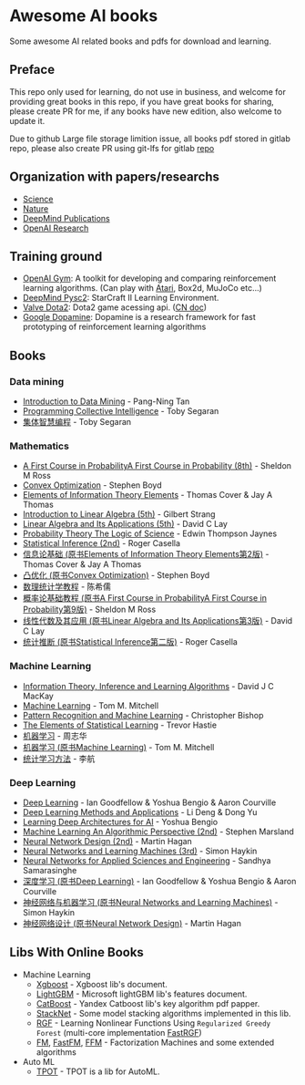 # Awesome AI books

Some awesome AI related books and pdfs for download and learning.

## Preface

This repo only used for learning, do not use in business, and welcome for providing great books in this repo, if you have great books for sharing, please create PR for me, if any books have new edition, also welcome to update it.

Due to github Large file storage limition issue, all books pdf stored in gitlab repo, please also create PR using git-lfs for gitlab [repo](https://gitlab.com/zslucky/awesome-AI-books)

## Organization with papers/researchs

- [Science](http://www.sciencemag.org/)
- [Nature](https://www.nature.com/nature/)
- [DeepMind Publications](https://deepmind.com/research/publications/)
- [OpenAI Research](https://openai.com/research/)

## Training ground

- [OpenAI Gym](https://gym.openai.com/): A toolkit for developing and comparing reinforcement learning algorithms. (Can play with [Atari](https://en.wikipedia.org/wiki/Atari), Box2d, MuJoCo etc...)
- [DeepMind Pysc2](https://github.com/deepmind/pysc2): StarCraft II Learning Environment.
- [Valve Dota2](https://developer.valvesoftware.com/wiki/Dota_Bot_Scripting): Dota2 game acessing api. ([CN doc](https://developer.valvesoftware.com/wiki/Dota_Bot_Scripting:zh-cn))
- [Google Dopamine](https://github.com/google/dopamine): Dopamine is a research framework for fast prototyping of reinforcement learning algorithms


## Books

### Data mining

- [Introduction to Data Mining](https://gitlab.com/zslucky/awesome-AI-books/raw/master/Data%20Mining/Introduction%20to%20Data%20Mining%20-%20Pang-Ning%20Tan.pdf) - Pang-Ning Tan
- [Programming Collective Intelligence](https://gitlab.com/zslucky/awesome-AI-books/raw/master/Data%20Mining/Programming%20Collective%20Intelligence%20-%20Toby%20Segaran.pdf) - Toby Segaran
- [集体智慧编程](https://gitlab.com/zslucky/awesome-AI-books/raw/master/Data%20Mining/%E9%9B%86%E4%BD%93%E6%99%BA%E6%85%A7%E7%BC%96%E7%A8%8B%20-%20Toby%20Segaran.pdf) - Toby Segaran

### Mathematics

- [A First Course in ProbabilityA First Course in Probability (8th)](https://gitlab.com/zslucky/awesome-AI-books/raw/master/Mathematics/A%20First%20Course%20in%20Probability,%208th%20-%20Sheldon%20M%20Ross.pdf) - Sheldon M Ross
- [Convex Optimization](https://gitlab.com/zslucky/awesome-AI-books/raw/master/Mathematics/Convex%20Optimization%20-%20Stephen%20Boyd.pdf) - Stephen Boyd
- [Elements of Information Theory Elements](https://gitlab.com/zslucky/awesome-AI-books/raw/master/Mathematics/Elements%20of%20Information%20Theory%20Elements%20-%20Thomas%20Cover%20&%20Jay%20A%20Thomas.pdf) - Thomas Cover & Jay A Thomas
- [Introduction to Linear Algebra (5th)](https://gitlab.com/zslucky/awesome-AI-books/raw/master/Mathematics/Introduction%20to%20Linear%20Algebra%205th%20-%20Gilbert%20Strang.pdf) - Gilbert Strang
- [Linear Algebra and Its Applications (5th)](https://gitlab.com/zslucky/awesome-AI-books/raw/master/Mathematics/Linear%20Algebra%20and%20Its%20Applications%205th%20-%20David%20C%20Lay.pdf) - David C Lay
- [Probability Theory The Logic of Science](https://gitlab.com/zslucky/awesome-AI-books/raw/master/Mathematics/Probability%20Theory%20The%20Logic%20of%20Science%20-%20Edwin%20Thompson%20Jaynes.pdf) - Edwin Thompson Jaynes
- [Statistical Inference (2nd)](https://gitlab.com/zslucky/awesome-AI-books/raw/master/Mathematics/Statistical%20Inference%202nd%20-%20Roger%20Casella.pdf) - Roger Casella
- [信息论基础 (原书Elements of Information Theory Elements第2版)](https://gitlab.com/zslucky/awesome-AI-books/raw/master/Mathematics/%E4%BF%A1%E6%81%AF%E8%AE%BA%E5%9F%BA%E7%A1%80%20%20%E5%8E%9F%E4%B9%A6%E7%AC%AC2%E7%89%88%20-%20Thomas%20Cover%20&%20Jay%20A%20Thomas.pdf) - Thomas Cover & Jay A Thomas
- [凸优化 (原书Convex Optimization)](https://gitlab.com/zslucky/awesome-AI-books/raw/master/Mathematics/%E5%87%B8%E4%BC%98%E5%8C%96%20-%20Stephen%20Boyd.pdf) - Stephen Boyd
- [数理统计学教程](https://gitlab.com/zslucky/awesome-AI-books/raw/master/Mathematics/%E6%95%B0%E7%90%86%E7%BB%9F%E8%AE%A1%E5%AD%A6%E6%95%99%E7%A8%8B%20-%20%E9%99%88%E5%B8%8C%E5%84%92.pdf) - 陈希儒
- [概率论基础教程 (原书A First Course in ProbabilityA First Course in Probability第9版)](https://gitlab.com/zslucky/awesome-AI-books/raw/master/Mathematics/%E6%A6%82%E7%8E%87%E8%AE%BA%E5%9F%BA%E7%A1%80%E6%95%99%E7%A8%8B%20(%E5%8E%9F%E4%B9%A6%E7%AC%AC9%E7%89%88)%20-%20Sheldon%20M%20Ross.pdf) - Sheldon M Ross
- [线性代数及其应用 (原书Linear Algebra and Its Applications第3版)](https://gitlab.com/zslucky/awesome-AI-books/raw/master/Mathematics/%E7%BA%BF%E6%80%A7%E4%BB%A3%E6%95%B0%E5%8F%8A%E5%85%B6%E5%BA%94%E7%94%A8%20(%E5%8E%9F%E4%B9%A6%E7%AC%AC3%E7%89%88)%20-%20David%20C%20Lay.pdf) - David C Lay
- [统计推断 (原书Statistical Inference第二版)](https://gitlab.com/zslucky/awesome-AI-books/raw/master/Mathematics/%E7%BB%9F%E8%AE%A1%E6%8E%A8%E6%96%AD%20(%E5%8E%9F%E4%B9%A6%E7%AC%AC%E4%BA%8C%E7%89%88)%20-%20Roger%20Casella.pdf) - Roger Casella

### Machine Learning

- [Information Theory, Inference and Learning Algorithms](https://gitlab.com/zslucky/awesome-AI-books/raw/master/Machine%20Learning/Information%20Theory,%20Inference%20and%20Learning%20Algorithms%20-%20David%20J%20C%20MacKay.pdf) - David J C MacKay
- [Machine Learning](https://gitlab.com/zslucky/awesome-AI-books/raw/master/Machine%20Learning/Machine%20Learning%20-%20Tom%20M.%20Mitchell.pdf) - Tom M. Mitchell
- [Pattern Recognition and Machine Learning](https://gitlab.com/zslucky/awesome-AI-books/raw/master/Machine%20Learning/Pattern%20Recognition%20and%20Machine%20Learning%20-%20Christopher%20Bishop.pdf) - Christopher Bishop
- [The Elements of Statistical Learning](https://gitlab.com/zslucky/awesome-AI-books/raw/master/Machine%20Learning/The%20Elements%20of%20Statistical%20Learning%20-%20Trevor%20Hastie%20.pdf) - Trevor Hastie
- [机器学习](https://gitlab.com/zslucky/awesome-AI-books/raw/master/Machine%20Learning/%E6%9C%BA%E5%99%A8%E5%AD%A6%E4%B9%A0%E3%80%94%E4%B8%AD%E6%96%87%E7%89%88%E3%80%95%20-%20%E5%91%A8%E5%BF%97%E5%8D%8E.pdf) - 周志华
- [机器学习 (原书Machine Learning)](https://gitlab.com/zslucky/awesome-AI-books/raw/master/Machine%20Learning/%E6%9C%BA%E5%99%A8%E5%AD%A6%E4%B9%A0%E3%80%94%E4%B8%AD%E6%96%87%E7%89%88%E3%80%95-%20Tom%20M.%20Mitchell.pdf) - Tom M. Mitchell
- [统计学习方法](https://gitlab.com/zslucky/awesome-AI-books/raw/master/Machine%20Learning/%E7%BB%9F%E8%AE%A1%E5%AD%A6%E4%B9%A0%E6%96%B9%E6%B3%95%20-%20%E6%9D%8E%E8%88%AA.pdf) - 李航

### Deep Learning

- [Deep Learning](https://gitlab.com/zslucky/awesome-AI-books/raw/master/Deep%20Learning/Deep%20Learning%20-%20Ian%20Goodfellow%20&%20Yoshua%20Bengio%20&%20Aaron%20Courville.pdf) - Ian Goodfellow & Yoshua Bengio & Aaron Courville
- [Deep Learning Methods and Applications](https://gitlab.com/zslucky/awesome-AI-books/raw/master/Deep%20Learning/Deep%20Learning%20Methods%20and%20Applications%20-%20Li%20Deng%20&%20Dong%20Yu.pdf) - Li Deng & Dong Yu
- [Learning Deep Architectures for AI](https://gitlab.com/zslucky/awesome-AI-books/raw/master/Deep%20Learning/Learning%20Deep%20Architectures%20for%20AI%20-%20Yoshua%20Bengio.pdf) - Yoshua Bengio
- [Machine Learning An Algorithmic Perspective (2nd)](https://gitlab.com/zslucky/awesome-AI-books/raw/master/Deep%20Learning/Machine%20Learning%20An%20Algorithmic%20Perspective%202nd%20-%20Stephen%20Marsland.pdf) - Stephen Marsland
- [Neural Network Design (2nd)](https://gitlab.com/zslucky/awesome-AI-books/raw/master/Deep%20Learning/Neural%20Network%20Design%202nd%20-%20Martin%20Hagan.pdf) - Martin Hagan
- [Neural Networks and Learning Machines (3rd)](https://gitlab.com/zslucky/awesome-AI-books/raw/master/Deep%20Learning/Neural%20Networks%20and%20Learning%20Machines%203rd%20-%20Simon%20Haykin.pdf) - Simon Haykin
- [Neural Networks for Applied Sciences and Engineering](https://gitlab.com/zslucky/awesome-AI-books/raw/master/Deep%20Learning/Neural%20Networks%20for%20Applied%20Sciences%20and%20Engineering%20-%20Sandhya%20Samarasinghe.pdf) - Sandhya Samarasinghe
- [深度学习 (原书Deep Learning)](https://gitlab.com/zslucky/awesome-AI-books/raw/master/Deep%20Learning/%E6%B7%B1%E5%BA%A6%E5%AD%A6%E4%B9%A0%20-%20Ian%20Goodfellow%20&%20Yoshua%20Bengio%20&%20Aaron%20Courville.pdf) - Ian Goodfellow & Yoshua Bengio & Aaron Courville
- [神经网络与机器学习 (原书Neural Networks and Learning Machines)](https://gitlab.com/zslucky/awesome-AI-books/raw/master/Deep%20Learning/%E7%A5%9E%E7%BB%8F%E7%BD%91%E7%BB%9C%E4%B8%8E%E6%9C%BA%E5%99%A8%E5%AD%A6%E4%B9%A0%20-%20Simon%20Haykin.pdf) - Simon Haykin
- [神经网络设计 (原书Neural Network Design)](https://gitlab.com/zslucky/awesome-AI-books/raw/master/Deep%20Learning/%E7%A5%9E%E7%BB%8F%E7%BD%91%E7%BB%9C%E8%AE%BE%E8%AE%A1%20-%20Martin%20Hagan.pdf) - Martin Hagan

## Libs With Online Books
- Machine Learning
  - [Xgboost](https://xgboost.readthedocs.io/en/latest/tutorials/model.html) - Xgboost lib's document.
  - [LightGBM](https://lightgbm.readthedocs.io/en/latest/Features.html#) - Microsoft lightGBM lib's features document.
  - [CatBoost](https://arxiv.org/pdf/1706.09516.pdf) - Yandex Catboost lib's key algorithm pdf papper.
  - [StackNet](https://github.com/kaz-Anova/StackNet) - Some model stacking algorithms implemented in this lib.
  - [RGF](https://arxiv.org/pdf/1109.0887.pdf) - Learning Nonlinear Functions Using `Regularized Greedy Forest` (multi-core implementation [FastRGF](https://github.com/RGF-team/rgf/tree/master/FastRGF))
  - [FM](https://www.csie.ntu.edu.tw/~b97053/paper/Rendle2010FM.pdf), [FastFM](https://arxiv.org/pdf/1505.00641.pdf), [FFM](https://arxiv.org/pdf/1701.04099.pdf) - Factorization Machines and some extended algorithms
- Auto ML
  - [TPOT](https://github.com/EpistasisLab/tpot) - TPOT is a lib for AutoML.
